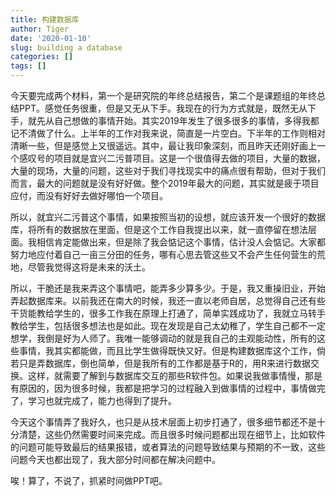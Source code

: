 ```yaml
---
title: 构建数据库
author: Tiger
date: '2020-01-10'
slug: building a database
categories: []
tags: []
---
```


今天要完成两个材料，第一个是研究院的年终总结报告，第二个是课题组的年终总结PPT。感觉任务很重，但是又无从下手。我现在的行为方式就是，既然无从下手，就先从自己想做的事情开始。其实2019年发生了很多很多的事情，多得我都记不清做了什么。上半年的工作对我来说，简直是一片空白。下半年的工作则相对清晰一些，但是感觉上又很遥远。其中，最让我印象深刻，而且昨天还刚好画上一个感叹号的项目就是宜兴二污普项目。这是一个很值得去做的项目，大量的数据，大量的现场，大量的问题，这些对于我们寻找现实中的痛点很有帮助，但对于我们而言，最大的问题就是没有好好做。整个2019年最大的问题，其实就是疲于项目应付，而没有好好去做好哪怕一个项目。

所以，就宜兴二污普这个事情，如果按照当初的设想，就应该开发一个很好的数据库，将所有的数据放在里面，但是这个工作自我提出以来，就一直停留在想法层面。我相信肯定能做出来，但是除了我会惦记这个事情，估计没人会惦记。大家都努力地应付着自己一亩三分田的任务，哪有心思去管这些又不会产生任何营生的荒地，尽管我觉得这将是未来的沃土。

所以，干脆还是我来弄这个事情吧，能弄多少算多少。于是，我又重操旧业，开始弄起数据库来。以前我还在南大的时候，我还一直以老师自居，总觉得自己还有些干货能教给学生的，很多工作我在原理上打通了，简单实践成功了，我就立马转手教给学生，包括很多想法也是如此。现在发现是自己太幼稚了，学生自己都不一定想学，我倒是好为人师了。我唯一能够调动的就是我自己的主观能动性，所有的这些事情，我其实都能做，而且比学生做得既快又好。但是构建数据库这个工作，倘若只是弄数据库，倒也简单，但是我所有的工作都是基于R的，用R来进行数据交换。这样，就需要了解到与数据库交互的那些R软件包。如果说我做事情慢，那是有原因的，因为很多时候，我都是把学习的过程融入到做事情的过程中，事情做完了，学习也就完成了，能力也得到了提升。

今天这个事情弄了我好久，也只是从技术层面上初步打通了，很多细节都还不是十分清楚，这些仍然需要时间来完成。而且很多时候问题都出现在细节上，比如软件的问题可能导致最后的结果报错，或者算法的问题导致结果与预期的不一致，这些问题今天也都出现了，我大部分时间都在解决问题中。

唉！算了，不说了，抓紧时间做PPT吧。

